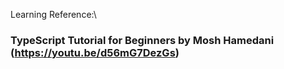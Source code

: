 Learning Reference:\
### TypeScript Tutorial for Beginners by Mosh Hamedani (https://youtu.be/d56mG7DezGs)